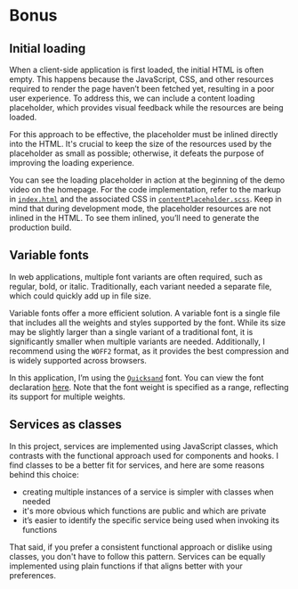 # Bonus

## Initial loading

When a client-side application is first loaded, the initial HTML is often empty. This happens because the JavaScript, CSS, and other resources required to render the page haven’t been fetched yet, resulting in a poor user experience. To address this, we can include a content loading placeholder, which provides visual feedback while the resources are being loaded.

For this approach to be effective, the placeholder must be inlined directly into the HTML. It's crucial to keep the size of the resources used by the placeholder as small as possible; otherwise, it defeats the purpose of improving the loading experience.

You can see the loading placeholder in action at the beginning of the demo video on the homepage. For the code implementation, refer to the markup in [`index.html`](../src/index.html) and the associated CSS in [`contentPlaceholder.scss`](../src/styles/contentPlaceholder.scss). Keep in mind that during development mode, the placeholder resources are not inlined in the HTML. To see them inlined, you’ll need to generate the production build.

## Variable fonts

In web applications, multiple font variants are often required, such as regular, bold, or italic. Traditionally, each variant needed a separate file, which could quickly add up in file size.

Variable fonts offer a more efficient solution. A variable font is a single file that includes all the weights and styles supported by the font. While its size may be slightly larger than a single variant of a traditional font, it is significantly smaller when multiple variants are needed. Additionally, I recommend using the `WOFF2` format, as it provides the best compression and is widely supported across browsers.

In this application, I’m using the [`Quicksand`](../src/assets/fonts/quicksand-variable.woff2) font. You can view the font declaration [here](../src/styles/fontDeclaration/quicksand.scss). Note that the font weight is specified as a range, reflecting its support for multiple weights.

## Services as classes

In this project, services are implemented using JavaScript classes, which contrasts with the functional approach used for components and hooks. I find classes to be a better fit for services, and here are some reasons behind this choice:

- creating multiple instances of a service is simpler with classes when needed
- it's more obvious which functions are public and which are private
- it’s easier to identify the specific service being used when invoking its functions

That said, if you prefer a consistent functional approach or dislike using classes, you don't have to follow this pattern. Services can be equally implemented using plain functions if that aligns better with your preferences.
